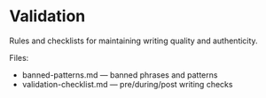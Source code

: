 # Validation

Rules and checklists for maintaining writing quality and authenticity.

Files:

- banned-patterns.md — banned phrases and patterns
- validation-checklist.md — pre/during/post writing checks
